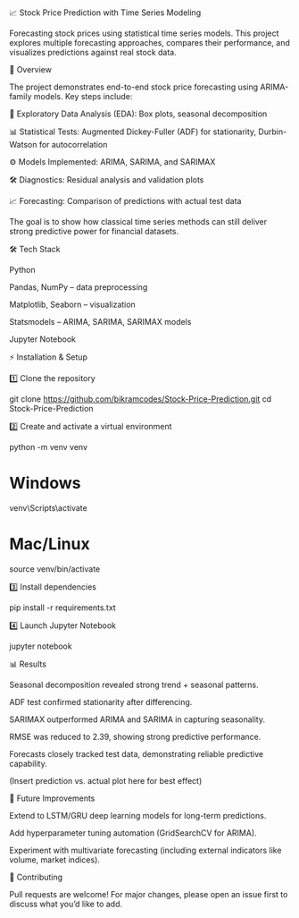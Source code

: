 📈 Stock Price Prediction with Time Series Modeling

Forecasting stock prices using statistical time series models. This project explores multiple forecasting approaches, compares their performance, and visualizes predictions against real stock data.

🚀 Overview

The project demonstrates end-to-end stock price forecasting using ARIMA-family models. Key steps include:

🔎 Exploratory Data Analysis (EDA): Box plots, seasonal decomposition

📊 Statistical Tests: Augmented Dickey-Fuller (ADF) for stationarity, Durbin-Watson for autocorrelation

⚙️ Models Implemented: ARIMA, SARIMA, and SARIMAX

🛠️ Diagnostics: Residual analysis and validation plots

📈 Forecasting: Comparison of predictions with actual test data

The goal is to show how classical time series methods can still deliver strong predictive power for financial datasets.

🛠️ Tech Stack

Python

Pandas, NumPy – data preprocessing

Matplotlib, Seaborn – visualization

Statsmodels – ARIMA, SARIMA, SARIMAX models

Jupyter Notebook

⚡ Installation & Setup

1️⃣ Clone the repository

git clone https://github.com/bikramcodes/Stock-Price-Prediction.git
cd Stock-Price-Prediction


2️⃣ Create and activate a virtual environment

python -m venv venv
# Windows
venv\Scripts\activate
# Mac/Linux
source venv/bin/activate


3️⃣ Install dependencies

pip install -r requirements.txt


4️⃣ Launch Jupyter Notebook

jupyter notebook

📊 Results

Seasonal decomposition revealed strong trend + seasonal patterns.

ADF test confirmed stationarity after differencing.

SARIMAX outperformed ARIMA and SARIMA in capturing seasonality.

RMSE was reduced to 2.39, showing strong predictive performance.

Forecasts closely tracked test data, demonstrating reliable predictive capability.

(Insert prediction vs. actual plot here for best effect)

🚧 Future Improvements

Extend to LSTM/GRU deep learning models for long-term predictions.

Add hyperparameter tuning automation (GridSearchCV for ARIMA).

Experiment with multivariate forecasting (including external indicators like volume, market indices).

🤝 Contributing

Pull requests are welcome! For major changes, please open an issue first to discuss what you’d like to add.